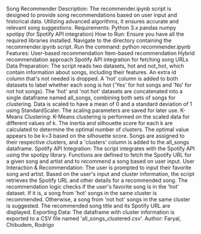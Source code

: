 Song Recommender
Description:
The recommender.ipynb script is designed to provide song recommendations based on user input and historical data. Utilizing advanced algorithms, it ensures accurate and relevant song suggestions.
Requirements:
Python 3.x
pandas
numpy
spotipy (for Spotify API integration)
How to Run:
Ensure you have all the required libraries installed.
Navigate to the directory containing the recommender.ipynb script.
Run the command: python recommender.ipynb
Features:
User-based recommendation
Item-based recommendation
Hybrid recommendation approach
Spotify API integration for fetching song URLs
Data Preparation:
The script reads two datasets, hot and not_hot, which contain information about songs, including their features.
An extra id column that's not needed is dropped.
A 'hot' column is added to both datasets to label whether each song is hot ('Yes' for hot songs and 'No' for not hot songs).
The 'hot' and 'not hot' datasets are concatenated into a single dataframe named all_songs, combining both sets of songs for clustering.
Data is scaled to have a mean of 0 and a standard deviation of 1 using StandardScaler. The scaling parameters are saved for later use.
K-Means Clustering:
K-Means clustering is performed on the scaled data for different values of k.
The inertia and silhouette score for each k are calculated to determine the optimal number of clusters. The optimal value appears to be k=3 based on the silhouette score.
Songs are assigned to their respective clusters, and a 'clusters' column is added to the all_songs dataframe.
Spotify API Integration:
The script integrates with the Spotify API using the spotipy library.
Functions are defined to fetch the Spotify URL for a given song and artist and to recommend a song based on user input.
User Interaction & Recommendation:
The user is prompted to input their favorite song and artist.
Based on the user's input and cluster information, the script retrieves the Spotify URL and other details for a recommended song.
The recommendation logic checks if the user's favorite song is in the 'hot' dataset. If it is, a song from 'hot' songs in the same cluster is recommended. Otherwise, a song from 'not hot' songs in the same cluster is suggested.
The recommended song title and its Spotify URL are displayed.
Exporting Data:
The dataframe with cluster information is exported to a CSV file named 'all_songs_clustered.csv'.
Author:
Faryal, Chibudem, Rodrigo
